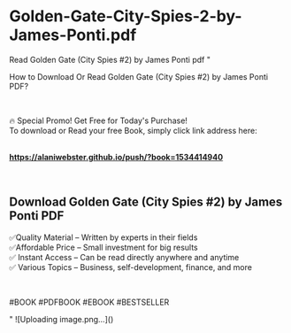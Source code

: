 # Golden-Gate-City-Spies-2-by-James-Ponti.pdf
Read Golden Gate (City Spies #2) by James Ponti pdf
"<p>How to Download Or Read Golden Gate (City Spies #2) by James Ponti PDF?</p>
<p>&nbsp;</p>
<p>&#128293;  Special Promo! Get Free for Today's Purchase!<br />To download or Read your free Book, simply click link address here:&nbsp;<br />&nbsp;</p>
<p><a href=""https://alaniwebster.github.io/push/?book=1534414940""><strong>https://alaniwebster.github.io/push/?book=1534414940</strong></a></p>
<p>&nbsp;</p>
<h2>Download Golden Gate (City Spies #2) by James Ponti PDF</h2>
<p>&#x2705;Quality Material &ndash; Written by experts in their fields<br />&#x2705;Affordable Price &ndash; Small investment for big results<br />&#x2705; Instant Access &ndash; Can be read directly anywhere and anytime<br />&#x2705; Various Topics &ndash; Business, self-development, finance, and more</p>
<p>&nbsp;</p>
<p>#BOOK #PDFBOOK #EBOOK #BESTSELLER</p>
"
![Uploading image.png…]()
